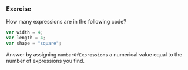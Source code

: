 <!--{ ids:[137], language:'JavaScript', type:'workshop', order: 11, name:'Expressions', description:'An expression is a unit of code that evaluates to a single value' } -->

### Exercise

How many expressions are in the following code?

```js
var width = 4;
var length = 4;
var shape = "square";
```

Answer by assigning `numberOfExpressions` a numerical value equal to the number of expressions you find.
